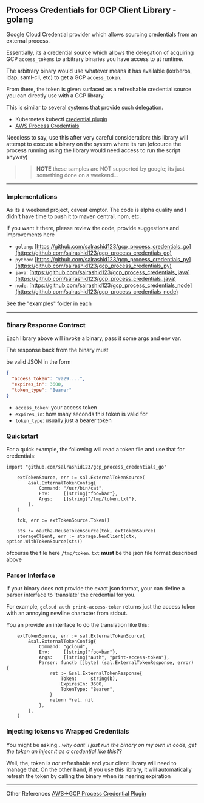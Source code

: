 ## Process Credentials for GCP Client Library  - golang

Google Cloud Credential provider which allows sourcing credentials from an external process.

Essentially, its a credential source which allows the delegation of acquiring GCP `access_tokens` to arbitrary binaries you have access to at runtime.

The arbitrary binary would use whatever means it has available (kerberos, ldap, saml-cli, etc) to get a GCP `access_token`.  

From there, the token is given surfaced as a refreshable credential source you can directly use with a GCP library.

This is similar to several systems that provide such delegation.

* Kubernetes kubectl [credential plugin](https://kubernetes.io/docs/reference/access-authn-authz/authentication/#client-go-credential-plugins)
* [AWS Process Credentials](https://docs.aws.amazon.com/cli/latest/userguide/cli-configure-sourcing-external.html)


Needless to say, use this after very careful consideration:  this library will attempt to execute a binary on the system where its run (ofcource the process running using the library would need access to run the script anyway)

>> **NOTE** these samples are NOT supported by google; its just something done on a weekend...

---

### Implementations

As its a weekend project, caveat emptor.  The code is alpha quality and I didn't have time to push it to maven central, npm, etc. 

If you want it there, please review the code, provide suggestions and improvements here

* `golang`: [https://github.com/salrashid123/gcp_process_credentials_go](https://github.com/salrashid123/gcp_process_credentials_go)
* `python`: [https://github.com/salrashid123/gcp_process_credentials_py](https://github.com/salrashid123/gcp_process_credentials_py)
* `java`: [https://github.com/salrashid123/gcp_process_credentials_java](https://github.com/salrashid123/gcp_process_credentials_java)
* `node`: [https://github.com/salrashid123/gcp_process_credentials_node](https://github.com/salrashid123/gcp_process_credentials_node)


See the "examples" folder in each

---

### Binary Response Contract

Each library above will invoke a binary, pass it some args and env var.

The response back from the binary must

be valid JSON in the form

```json
{
  "access_token": "ya29....",
  "expires_in": 3600,
  "token_type": "Bearer"
}
```

* `access_token`: your access token
* `expires_in`: how many seconds this token is valid for
* `token_type`:  usually just a bearer token

### Quickstart

For a quick example, the following will read a token file and use that for credentials:

```golang
import "github.com/salrashid123/gcp_process_credentials_go"

	extTokenSource, err := sal.ExternalTokenSource(
		&sal.ExternalTokenConfig{
			Command: "/usr/bin/cat",
			Env:     []string{"foo=bar"},
			Args:    []string{"/tmp/token.txt"},
		},
	)

	tok, err := extTokenSource.Token()

	sts := oauth2.ReuseTokenSource(tok, extTokenSource)
	storageClient, err := storage.NewClient(ctx, option.WithTokenSource(sts))
```

ofcourse the file  here `/tmp/token.txt` **must** be the json file format described above

### Parser Interface 

If your binary does not provide the exact json format, your can define a parser interface to 'translate' the credential for you.

For example,  `gcloud auth print-access-token` returns just the access token with an annoying newline character from stdout.

You an provide an interface to do the translation like this:

```golang
	extTokenSource, err := sal.ExternalTokenSource(
		&sal.ExternalTokenConfig{
			Command: "gcloud",
			Env:     []string{"foo=bar"},
			Args:    []string{"auth", "print-access-token"},
			Parser: func(b []byte) (sal.ExternalTokenResponse, error) {
				ret := &sal.ExternalTokenResponse{
					Token:     string(b),
					ExpiresIn: 3600,
					TokenType: "Bearer",
				}
				return *ret, nil
			},
		},
	)
```

### Injecting tokens vs Wrapped Credentials

You might be asking..._why cant' i just run the binary on my own in code, get the token an inject it as a credential like this?_?

Well, the, token is _not_ refreshable and your client library will need to manage that.  On the other hand, if you use this library, it will automatically refresh the token by calling the binary when its nearing expiration

---

Other References [AWS->GCP Process Credential Plugin](https://github.com/salrashid123/awscompat#process-credentials)




